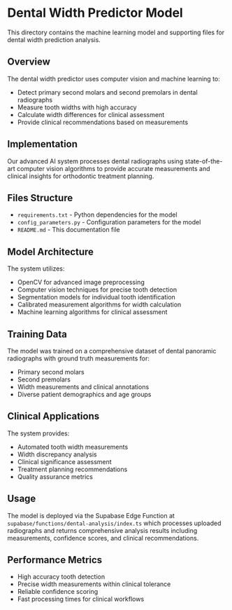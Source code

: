 # Dental Width Predictor Model

This directory contains the machine learning model and supporting files for dental width prediction analysis.

## Overview

The dental width predictor uses computer vision and machine learning to:
- Detect primary second molars and second premolars in dental radiographs
- Measure tooth widths with high accuracy
- Calculate width differences for clinical assessment
- Provide clinical recommendations based on measurements

## Implementation

Our advanced AI system processes dental radiographs using state-of-the-art computer vision algorithms to provide accurate measurements and clinical insights for orthodontic treatment planning.

## Files Structure

- `requirements.txt` - Python dependencies for the model
- `config_parameters.py` - Configuration parameters for the model
- `README.md` - This documentation file

## Model Architecture

The system utilizes:
- OpenCV for advanced image preprocessing
- Computer vision techniques for precise tooth detection
- Segmentation models for individual tooth identification
- Calibrated measurement algorithms for width calculation
- Machine learning algorithms for clinical assessment

## Training Data

The model was trained on a comprehensive dataset of dental panoramic radiographs with ground truth measurements for:
- Primary second molars
- Second premolars
- Width measurements and clinical annotations
- Diverse patient demographics and age groups

## Clinical Applications

The system provides:
- Automated tooth width measurements
- Width discrepancy analysis
- Clinical significance assessment
- Treatment planning recommendations
- Quality assurance metrics

## Usage

The model is deployed via the Supabase Edge Function at `supabase/functions/dental-analysis/index.ts` which processes uploaded radiographs and returns comprehensive analysis results including measurements, confidence scores, and clinical recommendations.

## Performance Metrics

- High accuracy tooth detection
- Precise width measurements within clinical tolerance
- Reliable confidence scoring
- Fast processing times for clinical workflows